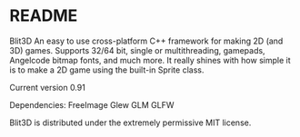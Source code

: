 # README #
Blit3D
An easy to use cross-platform C++ framework for making 2D (and 3D) games.
Supports 32/64 bit, single or multithreading, gamepads, Angelcode bitmap fonts, and much more. 
It really shines with how simple it is to make a 2D game using the built-in Sprite class.

Current version 0.91

Dependencies:
FreeImage
Glew
GLM
GLFW

Blit3D is distributed under the extremely permissive MIT license.
